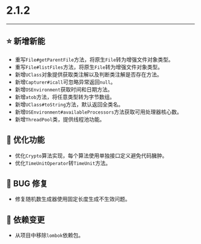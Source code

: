 # 2.1.2

---------------------

## ⭐ 新增新能

- 重写`File#getParentFile`方法，将原生`File`转为增强文件对象类型。
- 重写`File#listFiles`方法，将原生`File`转为增强文件对象类型。
- 新增`UClass`对象提供获取类注解以及判断类注解是否存在方法。
- 新增`Capturer#icall`可忽略异常返回`null`。
- 新增`OSEnvironment`获取时间和日期方法。
- 新增`atob`方法，将任意类型转为字节数组。
- 新增`UClass#toString`方法，默认返回全类名。
- 新增`OSEnvironment#availableProcessors`方法获取可用处理器核心数。
- 新增`ThreadPool`类，提供线程池功能。

## 👻 优化功能

- 优化`Crypto`算法实现，每个算法使用单独接口定义避免代码臃肿。
- 优化`TimeUnitOperator`转`TimeUnit`方法。

## 🐞 BUG 修复

- 修复随机数生成器使用固定长度生成不生效问题。

## 🔨 依赖变更

- 从项目中移除`lombok`依赖包。